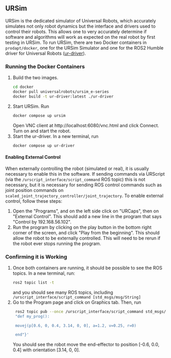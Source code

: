 ## URSim

URSim is the dedicated simulator of Universal Robots, which accurately simulates not only robot dynamics but the interface and drivers used to control their robots. This allows one to very accurately determine if software and algorithms will work as expected on the real robot by first testing in URSim. To run URSim, there are two Docker containers in `prodapt/docker`, one for the URSim Simulator and one for the ROS2 Humble driver for Universal Robots ([ur-driver](../docker/ur-driver/Dockerfile)).


### Running the Docker Containers
1. Build the two images.
    ```bash
    cd docker
    docker pull universalrobots/ursim_e-series
    docker build -t ur-driver:latest ./ur-driver
    ```
2. Start URSim. Run
    ```bash
    docker compose up ursim
    ```
    Open VNC client at http://localhost:6080/vnc.html and click Connect.
    Turn on and start the robot.
3. Start the ur-driver. In a new terminal, run
    ```bash
    docker compose up ur-driver
    ```

#### Enabling External Control
When externally controlling the robot (simulated or real), it is usually necessary to enable this in the software. If sending commands via URScript (via the `/urscript_interface/script_command` ROS topic) this is not necessary, but it is necessary for sending ROS control commands such as joint position commands on `scaled_joint_trajectory_controller/joint_trajectory`. To enable external control, follow these steps:
1. Open the "Programs", and on the left side click on "URCaps", then on "External Control". This should add a new line in the program that says "Control by 192.168.56.102".
2. Run the program by clicking on the play button in the bottom right corner of the screen, and click "Play from the beginning". This should allow the robot to be externally controlled. This will need to be rerun if the robot ever stops running the program.


### Confirming it is Working
1. Once both containers are running, it should be possible to see the ROS topics. In a new terminal, run:
   ```bash
   ros2 topic list -t
   ```
   and you should see many ROS topics, including `/urscript_interface/script_command [std_msgs/msg/String]`
2. Go to the Program page and click on Graphics tab. Then, run
   ```bash
    ros2 topic pub --once /urscript_interface/script_command std_msgs/msg/String '{data:
    "def my_prog():

    movej(p[0.6, 0, 0.4, 3.14, 0, 0], a=1.2, v=0.25, r=0)

    end"}'
    ```
    You should see the robot move the end-effector to position [-0.6, 0.0, 0.4] with orientation [3.14, 0, 0].
